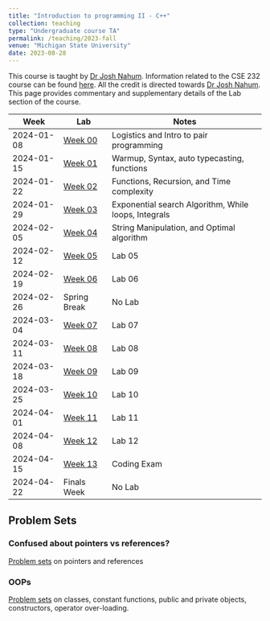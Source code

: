 ```yaml
---
title: "Introduction to programming II - C++"
collection: teaching
type: "Undergraduate course TA"
permalink: /teaching/2023-fall
venue: "Michigan State University"
date: 2023-08-28
---
```

This course is taught by [Dr Josh Nahum](http://www.nahum.us/). Information related to the CSE 232 course can be found [here](https://www.cse.msu.edu/~cse232/). All the credit is directed towards [Dr Josh Nahum](http://www.nahum.us/). This page provides commentary and supplementary details of the Lab section of the course.

<table id="course-calendar">
    <thead>
        <tr>
            <th>Week</th>
            <th>Lab</th>
            <th>Notes</th>
        </tr>
    </thead>
    <tbody>
        <tr>
            <td>2024-01-08</td>
            <td><a href="https://sachit3022.github.io/cse232/Labs/Lab0.html">Week 00</a></td>
            <td>Logistics and Intro to pair programming</td>
        </tr>
        <tr>
            <td>2024-01-15</td>
            <td><a href="https://sachit3022.github.io/cse232/Labs/Lab1.html">Week 01</a></td>
            <td>Warmup, Syntax, auto typecasting, functions</td>
        </tr>
        <tr>
            <td>2024-01-22</td>
            <td><a href="https://sachit3022.github.io/cse232/Labs/Lab2.html">Week 02</a></td>
            <td>Functions, Recursion, and Time complexity</td>
        </tr>
        <tr>
            <td>2024-01-29</td>
            <td><a href="https://sachit3022.github.io/cse232/Labs/Lab3.html">Week 03</a></td>
            <td>Exponential search Algorithm, While loops, Integrals</td>
        </tr>
        <tr>
            <td>2024-02-05</td>
            <td><a href="https://sachit3022.github.io/cse232/Labs/Lab4.html">Week 04</a></td>
            <td>String Manipulation, and Optimal algorithm</td>
        </tr>
        <tr>
            <td>2024-02-12</td>
            <td><a href="https://sachit3022.github.io/cse232/Labs/Lab5.html">Week 05</a></td>
            <td>Lab 05</td>
        </tr>
        <tr>
            <td>2024-02-19</td>
            <td><a href="https://sachit3022.github.io/cse232/Labs/Lab5.html">Week 06</a></td>
            <td>Lab 06</td>
        </tr>
        <tr>
            <td>2024-02-26</td>
            <td>Spring Break</td>
            <td>No Lab</td>
        </tr>
        <tr>
            <td>2024-03-04</td>
            <td><a href="https://sachit3022.github.io/cse232/Labs/Lab5.html">Week 07</a></td>
            <td>Lab 07</td>
        </tr>
        <tr>
            <td>2024-03-11</td>
            <td><a href="https://sachit3022.github.io/cse232/Labs/Lab5.html">Week 08</a></td>
            <td>Lab 08</td>
        </tr>
        <tr>
            <td>2024-03-18</td>
            <td><a href="https://sachit3022.github.io/cse232/Labs/Lab5.html">Week 09</a></td>
            <td>Lab 09</td>
        </tr>
        <tr>
            <td>2024-03-25</td>
            <td><a href="https://sachit3022.github.io/cse232/Labs/Lab5.html">Week 10</a></td>
            <td>Lab 10</td>
        </tr>
        <tr>
            <td>2024-04-01</td>
            <td><a href="https://sachit3022.github.io/cse232/Labs/Lab5.html">Week 11</a></td>
            <td>Lab 11</td>
        </tr>
        <tr>
            <td>2024-04-08</td>
            <td><a href="https://sachit3022.github.io/cse232/Labs/Lab5.html">Week 12</a></td>
            <td>Lab 12</td>
        </tr>
        <tr>
            <td>2024-04-15</td>
            <td><a href="https://cse232-msu.github.io/CSE232/lectures/week13.html">Week 13</a></td>
            <td>Coding Exam</td>
        </tr>
        <tr>
            <td>2024-04-22</td>
            <td>Finals Week</td>
            <td>No Lab</td>
        </tr>
    </tbody>
</table>


## Problem Sets

### Confused about pointers vs references? 

[Problem sets](https://sachit3022.github.io/cse232/problems/pointers.pdf) on pointers and references


### OOPs

[Problem sets](https://sachit3022.github.io/cse232/problems/classes.pdf) on classes, constant functions, public and private objects, constructors, operator over-loading. 
